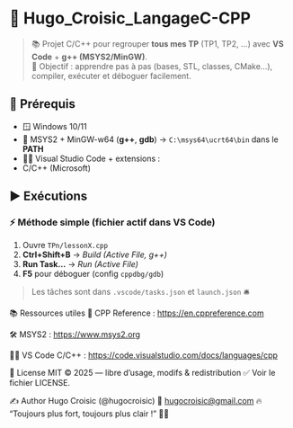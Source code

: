 # 🚀 Hugo_Croisic_LangageC-CPP

> 📚 Projet C/C++ pour regrouper **tous mes TP** (TP1, TP2, …) avec **VS Code** + **g++ (MSYS2/MinGW)**.  
> 🎯 Objectif : apprendre pas à pas (bases, STL, classes, CMake…), compiler, exécuter et déboguer facilement.


## 🧱 Prérequis

- 🪟 Windows 10/11
- 🧰 MSYS2 + MinGW-w64 (**g++**, **gdb**) → `C:\msys64\ucrt64\bin` dans le **PATH**
- 🧑‍💻 Visual Studio Code + extensions :
- C/C++ (Microsoft) 

## ▶️ Exécutions

### ⚡ Méthode simple (fichier actif dans VS Code)
1. Ouvre `TPn/lessonX.cpp` 
2. **Ctrl+Shift+B** → *Build (Active File, g++)*  
3. **Run Task…** → *Run (Active File)*  
4. **F5** pour déboguer (config `cppdbg/gdb`)

> Les tâches sont dans `.vscode/tasks.json` et `launch.json` 🛎️


📚 Ressources utiles
🧠 CPP Reference : https://en.cppreference.com

🛠️ MSYS2 : https://www.msys2.org

🧑‍💻 VS Code C/C++ : https://code.visualstudio.com/docs/languages/cpp

📜 License
MIT © 2025 — libre d’usage, modifs & redistribution ✅
Voir le fichier LICENSE.

✍️ Author
Hugo Croisic (@hugocroisic)
💌 hugocroisic@gmail.com
🔥 “Toujours plus fort, toujours plus clair !” 💪✨